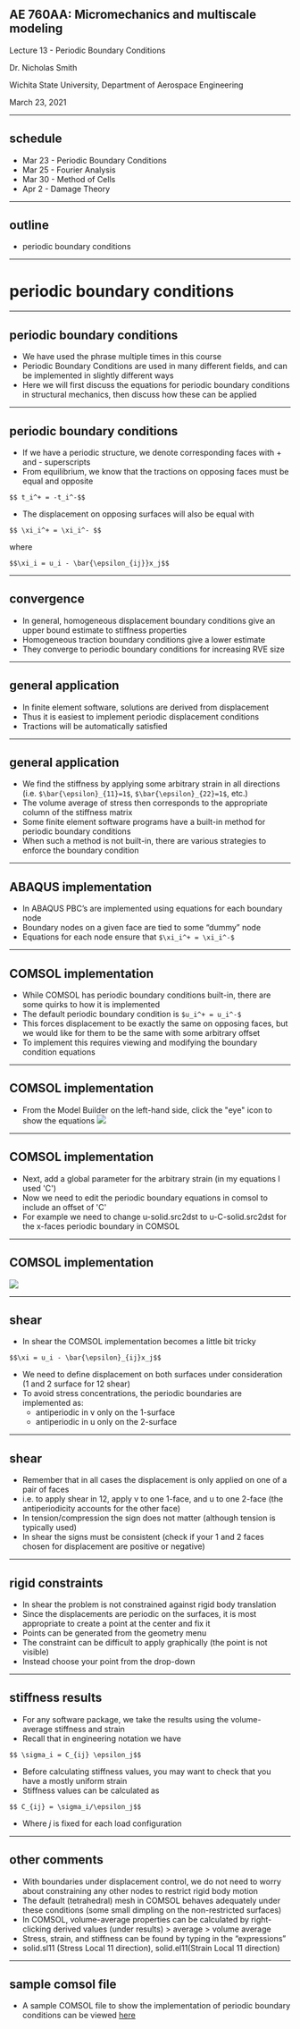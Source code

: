 ## AE 760AA: Micromechanics and multiscale modeling
Lecture 13 - Periodic Boundary Conditions

Dr. Nicholas Smith

Wichita State University, Department of Aerospace Engineering

March 23, 2021

----
## schedule

- Mar 23 - Periodic Boundary Conditions
- Mar 25 - Fourier Analysis 
- Mar 30 - Method of Cells 
- Apr 2 - Damage Theory

----
## outline

<!-- vim-markdown-toc GFM -->

* periodic boundary conditions

<!-- vim-markdown-toc -->

---
# periodic boundary conditions

----
## periodic boundary conditions

-   We have used the phrase multiple times in this course
-   Periodic Boundary Conditions are used in many different fields, and can be implemented in slightly different ways
-   Here we will first discuss the equations for periodic boundary conditions in structural mechanics, then discuss how these can be applied

----
## periodic boundary conditions

-   If we have a periodic structure, we denote corresponding faces with + and - superscripts
-   From equilibrium, we know that the tractions on opposing faces must be equal and opposite

`$$ t_i^+ = -t_i^-$$`

-   The displacement on opposing surfaces will also be equal with

`$$ \xi_i^+ = \xi_i^- $$`

where

`$$\xi_i = u_i - \bar{\epsilon_{ij}}x_j$$`

----
## convergence

-   In general, homogeneous displacement boundary conditions give an upper bound estimate to stiffness properties
-   Homogeneous traction boundary conditions give a lower estimate
-   They converge to periodic boundary conditions for increasing RVE size

----
## general application

-   In finite element software, solutions are derived from displacement
-   Thus it is easiest to implement periodic displacement conditions
-   Tractions will be automatically satisfied

----
## general application

-   We find the stiffness by applying some arbitrary strain in all directions (i.e. `$\bar{\epsilon}_{11}=1$`, `$\bar{\epsilon}_{22}=1$`, etc.)
-   The volume average of stress then corresponds to the appropriate column of the stiffness matrix
-   Some finite element software programs have a built-in method for periodic boundary conditions
-   When such a method is not built-in, there are various strategies to enforce the boundary condition

----
## ABAQUS implementation

-   In ABAQUS PBC’s are implemented using equations for each boundary node
-   Boundary nodes on a given face are tied to some “dummy” node
-   Equations for each node ensure that `$\xi_i^+ = \xi_i^-$`

----
## COMSOL implementation

-   While COMSOL has periodic boundary conditions built-in, there are some quirks to how it is implemented
-   The default periodic boundary condition is `$u_i^+ = u_i^-$`
-   This forces displacement to be exactly the same on opposing faces, but we would like for them to be the same with some arbitrary offset
-   To implement this requires viewing and modifying the boundary condition equations

----
## COMSOL implementation

-   From the Model Builder on the left-hand side, click the "eye" icon to show the equations
![](../images/visibility.png)

----
## COMSOL implementation

-   Next, add a global parameter for the arbitrary strain (in my equations I used 'C')
-   Now we need to edit the periodic boundary equations in comsol to include an offset of 'C'
-   For example we need to change u-solid.src2dst to u-C-solid.src2dst for the x-faces periodic boundary in COMSOL

----
## COMSOL implementation

![](../images/equations.png)

----
## shear

-   In shear the COMSOL implementation becomes a little bit tricky

`$$\xi = u_i - \bar{\epsilon}_{ij}x_j$$`

-   We need to define displacement on both surfaces under consideration (1 and 2 surface for 12 shear)
-   To avoid stress concentrations, the periodic boundaries are implemented as:
    -   antiperiodic in v only on the 1-surface
    -   antiperiodic in u only on the 2-surface

----
## shear

-   Remember that in all cases the displacement is only applied on one of a pair of faces
-   i.e. to apply shear in 12, apply v to one 1-face, and u to one 2-face (the antiperiodicity accounts for the other face)
-   In tension/compression the sign does not matter (although tension is typically used)
-   In shear the signs must be consistent (check if your 1 and 2 faces chosen for displacement are positive or negative)

----
## rigid constraints

-   In shear the problem is not constrained against rigid body translation
-   Since the displacements are periodic on the surfaces, it is most appropriate to create a point at the center and fix it
-   Points can be generated from the geometry menu
-   The constraint can be difficult to apply graphically (the point is not visible)
-   Instead choose your point from the drop-down

----
## stiffness results

-   For any software package, we take the results using the volume-average stiffness and strain
-   Recall that in engineering notation we have

`$$ \sigma_i = C_{ij} \epsilon_j$$`

-   Before calculating stiffness values, you may want to check that you have a mostly uniform strain
-   Stiffness values can be calculated as

`$$ C_{ij} = \sigma_i/\epsilon_j$$`

-   Where *j* is fixed for each load configuration

----
## other comments

-   With boundaries under displacement control, we do not need to worry about constraining any other nodes to restrict rigid body motion
-   The default (tetrahedral) mesh in COMSOL behaves adequately under these conditions (some small dimpling on the non-restricted surfaces)
-   In COMSOL, volume-average properties can be calculated by right-clicking derived values (under results) > average > volume average
-   Stress, strain, and stiffness can be found by typing in the “expressions”
-   solid.sl11 (Stress Local 11 direction), solid.el11(Strain Local 11 direction)

----
## sample comsol file

-   A sample COMSOL file to show the implementation of periodic boundary conditions can be viewed [here](http://ndaman.github.io/multiscale/handout/2d-periodic.mph)
